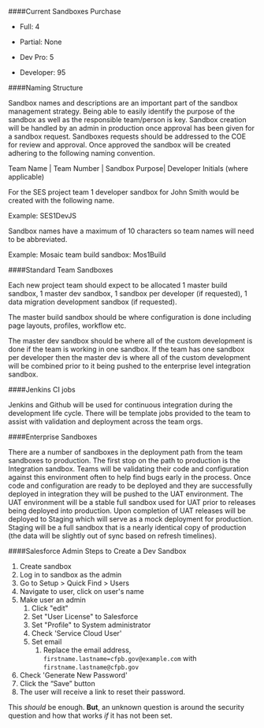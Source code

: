 ####Current Sandboxes Purchase

* Full: 4

* Partial: None

* Dev Pro: 5

* Developer: 95

####Naming Structure

Sandbox names and descriptions are an important part of the sandbox management strategy.    Being able to easily identify the purpose of the sandbox as well as the responsible team/person is key.  Sandbox creation will be handled by an admin in production once approval has been given for a sandbox request.  Sandboxes requests should be addressed to the COE for review and approval.  Once approved the sandbox will be created adhering to the following naming convention.

Team Name | Team Number | Sandbox Purpose| Developer Initials (where applicable)

For the SES project team 1 developer sandbox for John Smith would be created with the following name.

Example: SES1DevJS

Sandbox names have a maximum of 10 characters so team names will need to be abbreviated.

Example: Mosaic team build sandbox: Mos1Build


####Standard Team Sandboxes

Each new project team should expect to be allocated 1 master build sandbox, 1 master dev sandbox, 1 sandbox per developer (if requested), 1 data migration development sandbox (if requested).


The master build sandbox should be where configuration is done including page layouts, profiles, workflow etc.

The master dev sandbox should be where all of the custom development is done if the team is working in one sandbox.  If the team has one sandbox per developer then the master dev is where all of the custom development will be combined prior to it being pushed to the enterprise level integration sandbox.

####Jenkins CI jobs

Jenkins and Github will be used for continuous integration during the development life cycle.  There will be template jobs provided to the team to assist with validation and deployment across the team orgs.

####Enterprise Sandboxes

There are a number of sandboxes in the deployment path from the team sandboxes to production.  The first stop on the path to production is the Integration sandbox.  Teams will be validating their code and configuration against this environment often to help find bugs early in the process.  Once code and configuration are ready to be deployed and they are successfully deployed in integration they will be pushed to the UAT environment.  The UAT environment will be a stable full sandbox used for UAT prior to releases being deployed into production.  Upon completion of UAT releases will be deployed to Staging which will serve as a mock deployment for production.  Staging will be a full sandbox that is a nearly identical copy of production (the data will be slightly out of sync based on refresh timelines).

####Salesforce Admin Steps to Create a Dev Sandbox
1. Create sandbox
2. Log in to sandbox as the admin
3. Go to Setup > Quick Find > Users 
4. Navigate to user, click on user's name
5. Make user an admin
    1. Click "edit"
    1. Set "User License" to Salesforce
    1. Set "Profile" to System administrator
    2. Check 'Service Cloud User'
    4. Set email
        1. Replace the email address, ```firstname.lastname=cfpb.gov@example.com``` with ```firstname.lastname@cfpb.gov```
1. Check 'Generate New Password'
6. Click the “Save” button
7. The user will receive a link to reset their password.

This _should_ be enough. **But**, an unknown question is around the security question and how that works _if_ it has not been set.  
